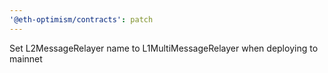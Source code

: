 ```yaml
---
'@eth-optimism/contracts': patch
---
```


Set L2MessageRelayer name to L1MultiMessageRelayer when deploying to mainnet
